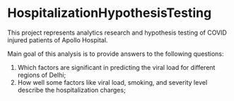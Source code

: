 # HospitalizationHypothesisTesting
This project represents analytics research and hypothesis testing of COVID injured patients of Apollo Hospital.

Main goal of this analysis is to provide answers to the following questions:
1. Which factors are significant in predicting the viral load for different regions of Delhi;
2. How well some factors like viral load, smoking, and severity level describe the hospitalization charges;

